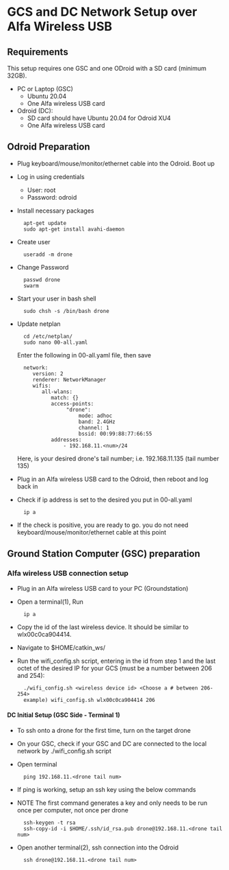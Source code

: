 
# GCS and DC Network Setup over Alfa Wireless USB


## Requirements

This setup requires one GSC and one ODroid with a SD card (minimum 32GB).

* PC or Laptop (GSC)
    * Ubuntu 20.04
    * One Alfa wireless USB card
* Odroid (DC): 
    * SD card should have Ubuntu 20.04 for Odroid XU4
    * One Alfa wireless USB card

## Odroid Preparation

* Plug keyboard/mouse/monitor/ethernet cable into the Odroid. Boot up
* Log in using credentials
    * User: root
    * Password: odroid
* Install necessary packages

        apt-get update
        sudo apt-get install avahi-daemon
 
* Create user

        useradd -m drone

* Change Password
        
        passwd drone
        swarm

* Start your user in bash shell

        sudo chsh -s /bin/bash drone
* Update netplan

        cd /etc/netplan/
        sudo nano 00-all.yaml
    Enter the following in 00-all.yaml file, then save
    
        network:
           version: 2
           renderer: NetworkManager
           wifis:
              all-wlans:
                 match: {}
                 access-points:
                      "drone":
                          mode: adhoc
                          band: 2.4GHz
                          channel: 1
                          bssid: 00:99:88:77:66:55
                 addresses:
                     - 192.168.11.<num>/24
    Here, <num> is your desired drone's tail number; i.e. 192.168.11.135 (tail number 135)
* Plug in an Alfa wireless USB card to the Odroid, then reboot and log back in
* Check if ip address is set to the desired you put in 00-all.yaml
        
        ip a
* If the check is positive, you are ready to go. you do not need keyboard/mouse/monitor/ethernet cable at this point


## Ground Station Computer (GSC) preparation

### Alfa wireless USB connection setup
* Plug in an Alfa wireless USB card to your PC (Groundstation)
* Open a terminal(1), Run
        
        ip a
* Copy the id of the last wireless device. It should be similar to wlx00c0ca904414.
* Navigate to $HOME/catkin_ws/
* Run the wifi_config.sh script, entering in the id from step 1 and the last octet of the desired IP for your GCS (must be a number between 206 and 254):
       
        ./wifi_config.sh <wireless device id> <Choose a # between 206-254>
        example) wifi_config.sh wlx00c0ca904414 206


#### DC Initial Setup (GSC Side - Terminal 1)
* To ssh onto a drone for the first time, turn on the target drone
* On your GSC, check if your GSC and DC are connected to the local network by ./wifi_config.sh script
* Open terminal
        
        ping 192.168.11.<drone tail num>
* If ping is working, setup an ssh key using the below commands
* NOTE The first command generates a key and only needs to be run once per computer, not once per drone

        ssh-keygen -t rsa
        ssh-copy-id -i $HOME/.ssh/id_rsa.pub drone@192.168.11.<drone tail num>

* Open another terminal(2), ssh connection into the Odroid 
    
        ssh drone@192.168.11.<drone tail num>



